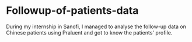 # Followup-of-patients-data
During my internship in Sanofi, I managed to analyse the follow-up data on Chinese patients using Praluent and got to know the patients' profile.
